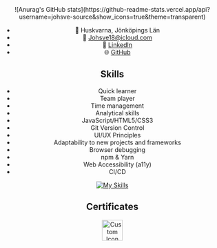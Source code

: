 <div align="center">
![Anurag's GitHub stats](https://github-readme-stats.vercel.app/api?username=johsve-source&show_icons=true&theme=transparent)

- 📍 Huskvarna, Jönköpings Län
- 📧 Johsve18@icloud.com
- 💼 [LinkedIn](https://www.linkedin.com/in/your-linkedin-profile)
- 🌐 [GitHub](https://github.com/your-github-username)

## Skills

- Quick learner
- Team player
- Time management
- Analytical skills
- JavaScript/HTML5/CSS3
- Git Version Control
- UI/UX Principles
- Adaptability to new projects and frameworks
- Browser debugging
- npm & Yarn
- Web Accessibility (a11y)
- CI/CD

[![My Skills](https://skillicons.dev/icons?i=js,html,css,react,flask)](https://skillicons.dev)

## Certificates

<img src="https://images.credly.com/images/7f592a1d-f248-4ca5-a680-bb2619e19f90/image.png" alt="Custom Icon" width="48" height="48">

</div>
